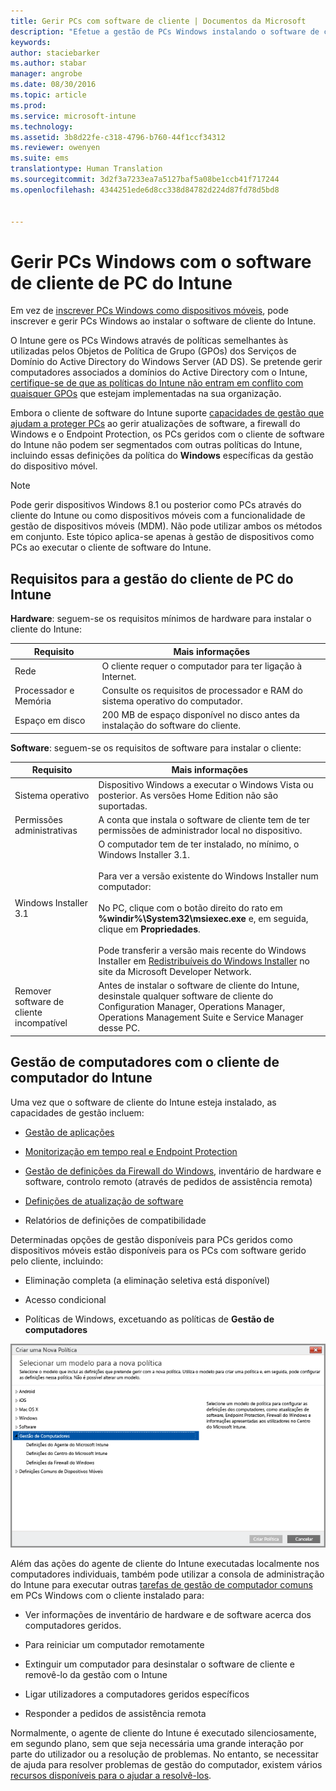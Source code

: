 ```yaml
---
title: Gerir PCs com software de cliente | Documentos da Microsoft
description: "Efetue a gestão de PCs Windows instalando o software de cliente do Intune."
keywords: 
author: staciebarker
ms.author: stabar
manager: angrobe
ms.date: 08/30/2016
ms.topic: article
ms.prod: 
ms.service: microsoft-intune
ms.technology: 
ms.assetid: 3b8d22fe-c318-4796-b760-44f1ccf34312
ms.reviewer: owenyen
ms.suite: ems
translationtype: Human Translation
ms.sourcegitcommit: 3d2f3a7233ea7a5127baf5a08be1ccb41f717244
ms.openlocfilehash: 4344251ede6d8cc338d84782d224d87fd78d5bd8


---
```


# <a name="manage-windows-pcs-with-intune-pc-client-software"></a>Gerir PCs Windows com o software de cliente de PC do Intune
Em vez de [inscrever PCs Windows como dispositivos móveis](set-up-windows-device-management-with-microsoft-intune.md), pode inscrever e gerir PCs Windows ao instalar o software de cliente do Intune.

O Intune gere os PCs Windows através de políticas semelhantes às utilizadas pelos Objetos de Política de Grupo (GPOs) dos Serviços de Domínio do Active Directory do Windows Server (AD DS). Se pretende gerir computadores associados a domínios do Active Directory com o Intune, [certifique-se de que as políticas do Intune não entram em conflito com quaisquer GPOs](resolve-gpo-and-microsoft-intune-policy-conflicts.md) que estejam implementadas na sua organização.

Embora o cliente de software do Intune suporte [capacidades de gestão que ajudam a proteger PCs](policies-to-protect-windows-pcs-in-microsoft-intune.md) ao gerir atualizações de software, a firewall do Windows e o Endpoint Protection, os PCs geridos com o cliente de software do Intune não podem ser segmentados com outras políticas do Intune, incluindo essas definições da política do **Windows** específicas da gestão do dispositivo móvel.

> [!NOTE]
> Pode gerir dispositivos Windows 8.1 ou posterior como PCs através do cliente do Intune ou como dispositivos móveis com a funcionalidade de gestão de dispositivos móveis (MDM). Não pode utilizar ambos os métodos em conjunto. Este tópico aplica-se apenas à gestão de dispositivos como PCs ao executar o cliente de software do Intune.

## <a name="requirements-for-intune-pc-client-management"></a>Requisitos para a gestão do cliente de PC do Intune

**Hardware**: seguem-se os requisitos mínimos de hardware para instalar o cliente do Intune:

|Requisito|Mais informações|
|---------------|--------------------|
|Rede|O cliente requer o computador para ter ligação à Internet.|
|Processador e Memória|Consulte os requisitos de processador e RAM do sistema operativo do computador.|
|Espaço em disco|200 MB de espaço disponível no disco antes da instalação do software do cliente.|

**Software**: seguem-se os requisitos de software para instalar o cliente:

|Requisito|Mais informações|
|---------------|--------------------|
|Sistema operativo | Dispositivo Windows a executar o Windows Vista ou posterior. As versões Home Edition não são suportadas.|
|Permissões administrativas|A conta que instala o software de cliente tem de ter permissões de administrador local no dispositivo.|
|Windows Installer 3.1|O computador tem de ter instalado, no mínimo, o Windows Installer 3.1.<br /><br />Para ver a versão existente do Windows Installer num computador:<br /><br />  No PC, clique com o botão direito do rato em **%windir%\System32\msiexec.exe** e, em seguida, clique em **Propriedades**.<br /><br />Pode transferir a versão mais recente do Windows Installer em [Redistribuíveis do Windows Installer](http://go.microsoft.com/fwlink/?LinkID=234258) no site da Microsoft Developer Network.|
|Remover software de cliente incompatível|Antes de instalar o software de cliente do Intune, desinstale qualquer software de cliente do Configuration Manager, Operations Manager, Operations Management Suite e Service Manager desse PC.|

## <a name="computer-management-with-the-intune-computer-client"></a>Gestão de computadores com o cliente de computador do Intune
Uma vez que o software de cliente do Intune esteja instalado, as capacidades de gestão incluem: 

- [Gestão de aplicações](deploy-apps-in-microsoft-intune.md)

- [Monitorização em tempo real e Endpoint Protection](help-secure-windows-pcs-with-endpoint-protection-for-microsoft-intune.md)

- [Gestão de definições da Firewall do Windows](help-protect-windows-pcs-using-windows-firewall-policies-in-microsoft-intune.md), inventário de hardware e software, controlo remoto (através de pedidos de assistência remota)

- [Definições de atualização de software](keep-windows-pcs-up-to-date-with-software-updates-in-microsoft-intune.md)

- Relatórios de definições de compatibilidade

Determinadas opções de gestão disponíveis para PCs geridos como dispositivos móveis estão disponíveis para os PCs com software gerido pelo cliente, incluindo:

-   Eliminação completa (a eliminação seletiva está disponível)

-   Acesso condicional

-   Políticas de Windows, excetuando as políticas de **Gestão de computadores**

  ![Modelo de políticas para PCs Windows](../media/pc_policy_template.png)

Além das ações do agente de cliente do Intune executadas localmente nos computadores individuais, também pode utilizar a consola de administração do Intune para executar outras [tarefas de gestão de computador comuns](common-windows-pc-management-tasks-with-the-microsoft-intune-computer-client.md) em PCs Windows com o cliente instalado para:

-   Ver informações de inventário de hardware e de software acerca dos computadores geridos.

-   Para reiniciar um computador remotamente

-   Extinguir um computador para desinstalar o software de cliente e removê-lo da gestão com o Intune

-   Ligar utilizadores a computadores geridos específicos

-   Responder a pedidos de assistência remota

Normalmente, o agente de cliente do Intune é executado silenciosamente, em segundo plano, sem que seja necessária uma grande interação por parte do utilizador ou a resolução de problemas. No entanto, se necessitar de ajuda para resolver problemas de gestão do computador, existem vários [recursos disponíveis para o ajudar a resolvê-los](/intune/troubleshoot/troubleshoot-client-setup-in-microsoft-intune).



<!--HONumber=Dec16_HO3-->



